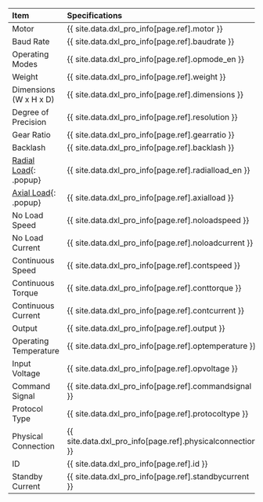 
| Item                   | Specifications                                            |
|:-----------------------|:----------------------------------------------------------|
| Motor                  | {{ site.data.dxl_pro_info[page.ref].motor }}              |
| Baud Rate              | {{ site.data.dxl_pro_info[page.ref].baudrate }}           |
| Operating Modes        | {{ site.data.dxl_pro_info[page.ref].opmode_en }}          |
| Weight                 | {{ site.data.dxl_pro_info[page.ref].weight }}             |
| Dimensions (W x H x D) | {{ site.data.dxl_pro_info[page.ref].dimensions }}         |
| Degree of Precision    | {{ site.data.dxl_pro_info[page.ref].resolution }}         |
| Gear Ratio             | {{ site.data.dxl_pro_info[page.ref].gearratio }}          |
| Backlash               | {{ site.data.dxl_pro_info[page.ref].backlash }}           |{% if site.data.dxl_pro_info[page.ref].radialload_en != 'N/A' %}
| [Radial Load]{: .popup}| {{ site.data.dxl_pro_info[page.ref].radialload_en }}      |{% else %}{% endif %}{% if site.data.dxl_pro_info[page.ref].axialload != 'N/A' %}
| [Axial Load]{: .popup} | {{ site.data.dxl_pro_info[page.ref].axialload }}          |{% else %}{% endif %}
| No Load Speed          | {{ site.data.dxl_pro_info[page.ref].noloadspeed }}        |
| No Load Current        | {{ site.data.dxl_pro_info[page.ref].noloadcurrent }}      |
| Continuous Speed       | {{ site.data.dxl_pro_info[page.ref].contspeed }}          |
| Continuous Torque      | {{ site.data.dxl_pro_info[page.ref].conttorque }}         |
| Continuous Current     | {{ site.data.dxl_pro_info[page.ref].contcurrent }}        |
| Output                 | {{ site.data.dxl_pro_info[page.ref].output }}             |
| Operating Temperature  | {{ site.data.dxl_pro_info[page.ref].optemperature }}      |
| Input Voltage          | {{ site.data.dxl_pro_info[page.ref].opvoltage }}          |
| Command Signal         | {{ site.data.dxl_pro_info[page.ref].commandsignal }}      |
| Protocol Type          | {{ site.data.dxl_pro_info[page.ref].protocoltype }}       |
| Physical Connection    | {{ site.data.dxl_pro_info[page.ref].physicalconnection }} |
| ID                     | {{ site.data.dxl_pro_info[page.ref].id }}                 |
| Standby Current        | {{ site.data.dxl_pro_info[page.ref].standbycurrent }}     |

[Radial Load]: /assets/images/dxl/axial_radial_load_pro.png
[Axial Load]: /assets/images/dxl/axial_radial_load_pro.png
